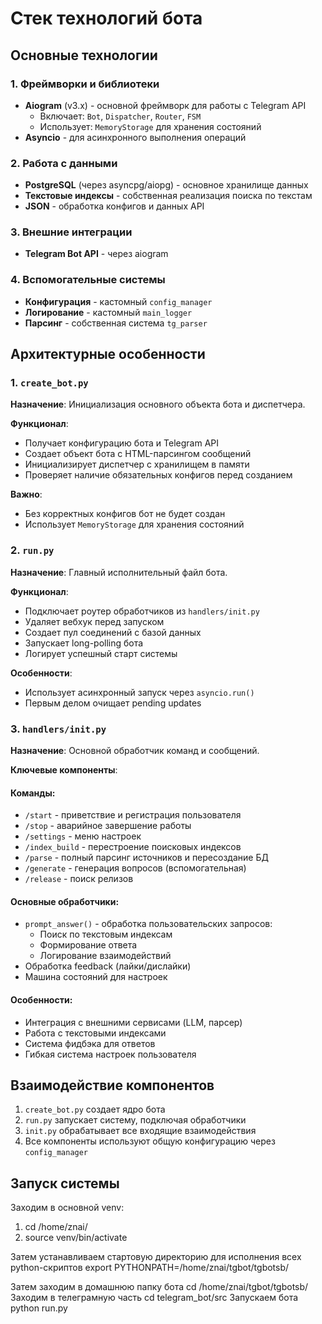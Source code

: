 # Стек технологий бота

## Основные технологии

### 1. Фреймворки и библиотеки
- **Aiogram** (v3.x) - основной фреймворк для работы с Telegram API
  - Включает: `Bot`, `Dispatcher`, `Router`, `FSM`
  - Использует: `MemoryStorage` для хранения состояний
- **Asyncio** - для асинхронного выполнения операций


### 2. Работа с данными
- **PostgreSQL** (через asyncpg/aiopg) - основное хранилище данных
- **Текстовые индексы** - собственная реализация поиска по текстам
- **JSON** - обработка конфигов и данных API

### 3. Внешние интеграции
- **Telegram Bot API** - через aiogram


### 4. Вспомогательные системы
- **Конфигурация** - кастомный `config_manager`
- **Логирование** - кастомный `main_logger`
- **Парсинг** - собственная система `tg_parser`

## Архитектурные особенности

### 1. `create_bot.py`
**Назначение**: Инициализация основного объекта бота и диспетчера.

**Функционал**:
- Получает конфигурацию бота и Telegram API
- Создает объект бота с HTML-парсингом сообщений
- Инициализирует диспетчер с хранилищем в памяти
- Проверяет наличие обязательных конфигов перед созданием

**Важно**:
- Без корректных конфигов бот не будет создан
- Использует `MemoryStorage` для хранения состояний

### 2. `run.py`
**Назначение**: Главный исполнительный файл бота.

**Функционал**:
- Подключает роутер обработчиков из `handlers/init.py`
- Удаляет вебхук перед запуском
- Создает пул соединений с базой данных
- Запускает long-polling бота
- Логирует успешный старт системы

**Особенности**:
- Использует асинхронный запуск через `asyncio.run()`
- Первым делом очищает pending updates

### 3. `handlers/init.py`
**Назначение**: Основной обработчик команд и сообщений.

**Ключевые компоненты**:

#### Команды:
- `/start` - приветствие и регистрация пользователя
- `/stop` - аварийное завершение работы
- `/settings` - меню настроек
- `/index_build` - перестроение поисковых индексов
- `/parse` - полный парсинг источников и пересоздание БД
- `/generate` - генерация вопросов (вспомогательная)
- `/release` - поиск релизов

#### Основные обработчики:
- `prompt_answer()` - обработка пользовательских запросов:
  - Поиск по текстовым индексам
  - Формирование ответа
  - Логирование взаимодействий
- Обработка feedback (лайки/дислайки)
- Машина состояний для настроек

#### Особенности:
- Интеграция с внешними сервисами (LLM, парсер)
- Работа с текстовыми индексами
- Система фидбэка для ответов
- Гибкая система настроек пользователя

## Взаимодействие компонентов

1. `create_bot.py` создает ядро бота
2. `run.py` запускает систему, подключая обработчики
3. `init.py` обрабатывает все входящие взаимодействия
4. Все компоненты используют общую конфигурацию через `config_manager`

## Запуск системы
Заходим в основной venv:
1. cd /home/znai/
2. source venv/bin/activate

Затем устанавливаем стартовую директорию для исполнения всех python-скриптов
export PYTHONPATH=/home/znai/tgbot/tgbotsb/

Затем заходим в домашнюю папку бота
cd /home/znai/tgbot/tgbotsb/
Заходим в телеграмную часть
cd telegram_bot/src
Запускаем бота python run.py

